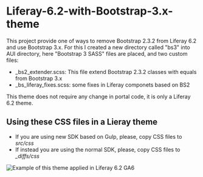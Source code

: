 # Liferay-6.2-with-Bootstrap-3.x-theme

This project provide one of ways to remove Bootstrap 2.3.2 from Liferay 6.2 and use Bootstrap 3.x.
For this I created a new directory called "bs3" into AUI directory, here "Bootstrap 3 SASS" files are placed, and two custom files:

+ _bs2_extender.scss: This file extend Bootstrap 2.3.2 classes with equals from Bootstrap 3.x 
+ _bs_liferay_fixes.scss: some fixes in Liferay componets based on BS2

This theme does not require any change in portal code, it is only a Liferay 6.2 theme.

## Using these CSS files in a Lieray theme

- If you are using new SDK based on Gulp, please, copy CSS files to *src/css*
- If instead you are using the normal SDK, please, copy CSS files to *_diffs/css*


![Example of this theme applied in Liferay 6.2 GA6](https://raw.githubusercontent.com/marcoscv-work/Liferay-6.2-with-Bootstrap-3.x-theme/master/Liferay_6.2_with_BS3_preview.gif)
